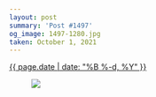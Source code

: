 ```yaml
---
layout: post
summary: 'Post #1497'
og_image: 1497-1280.jpg
taken: October 1, 2021
---
```


<div class="post">
 <time>
  <a href="/1497">
   {{ page.date | date: "%B %-d, %Y" }}
  </a>
 </time>
 <a href="/1497">
  <figure data-taken="10/1/2021">
   <img sizes="(min-width: 700px) 50vw, calc(100vw - 2rem)" src="{{ site.assets_url }}/1497-640.jpg" srcset="{{ site.assets_url }}/1497-320.jpg 320w, {{ site.assets_url }}/1497-640.jpg 640w, {{ site.assets_url }}/1497-960.jpg 960w, {{ site.assets_url }}/1497-1280.jpg 1280w"/>
  </figure>
 </a>
</div>
